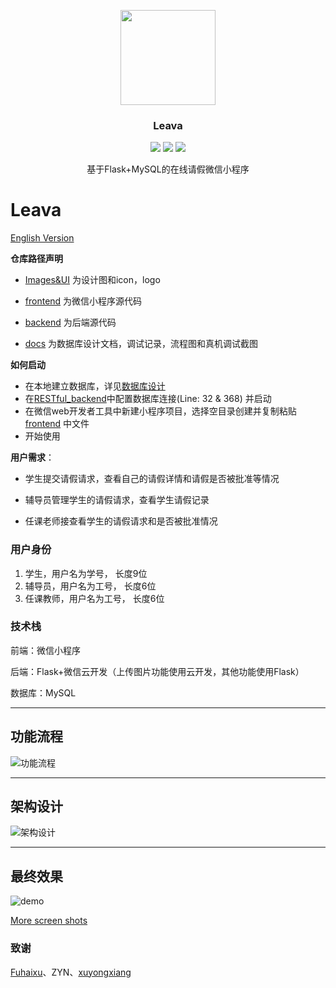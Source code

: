 <p align="center">
  <a href="https://github.com/joey66666/Leava">
    <img src="https://github.com/joey66666/Leava/blob/master/docs/logo/Leava.png"  width="152">
  </a>
  <h3 align="center">Leava</h3>
  <p align="center">
    <a href="https://github.com/joey66666/Leava/blob/master/LICENSE_cn"><img src="https://img.shields.io/badge/%E8%AE%B8%E5%8F%AF%E8%AF%81-%E5%8F%8D996-red.svg?style=popout-square"></a>
    <a href="https://github.com/joey66666/Leava/blob/master/README_en.md"><img src="https://img.shields.io/badge/doc-English-blue.svg?style=popout-square"></a>
    <a href="http://hits.dwyl.io/joey66666/Leava" alt="hit count"><img src="http://hits.dwyl.io/joey66666/Leava.svg" /></a> 
  </p>
  <p align="center">
    基于Flask+MySQL的在线请假微信小程序<br>
  </p>
</p>

# Leava

[English Version](https://github.com/joey66666/Leava/blob/master/README_en.md)

**仓库路径声明**

- [Images&UI](https://github.com/joey66666/Leava/tree/master/Images%26UI/UI%E5%9B%BEpng) 为设计图和icon，logo

- [frontend](https://github.com/joey66666/Leava/tree/master/frontend) 为微信小程序源代码

- [backend](https://github.com/joey66666/Leava/tree/master/backend) 为后端源代码

- [docs](https://github.com/joey66666/Leava/tree/master/docs) 为数据库设计文档，调试记录，流程图和真机调试截图

**如何启动**

- 在本地建立数据库，详见[数据库设计](https://github.com/joey66666/Leava/blob/master/docs/%E5%B0%8F%E7%A8%8B%E5%BA%8F%E6%95%B0%E6%8D%AE%E5%BA%93%E8%AE%BE%E8%AE%A1.md)
- 在[RESTful_backend](https://github.com/joey66666/Leava/tree/master/backend/RESTful_backend.py)中配置数据库连接(Line: 32 & 368) 并启动
- 在微信web开发者工具中新建小程序项目，选择空目录创建并复制粘贴 [frontend](https://github.com/joey66666/Leava/tree/master/frontend) 中文件
- 开始使用

**用户需求**：

- 学生提交请假请求，查看自己的请假详情和请假是否被批准等情况

- 辅导员管理学生的请假请求，查看学生请假记录

- 任课老师接查看学生的请假请求和是否被批准情况

### 用户身份

1. 学生，用户名为学号， 长度9位
2. 辅导员，用户名为工号， 长度6位
3. 任课教师，用户名为工号， 长度6位

### 技术栈

前端：微信小程序

后端：Flask+微信云开发（上传图片功能使用云开发，其他功能使用Flask）

数据库：MySQL

***

## 功能流程

![功能流程](https://github.com/joey66666/Leava/blob/master/docs/%E8%AF%B7%E5%81%87%E7%B3%BB%E7%BB%9F%E6%B5%81%E7%A8%8B%E5%8A%9F%E8%83%BD%E5%9B%BE.jpg)

***

## 架构设计

![ 架构设计](https://github.com/joey66666/Leava/blob/master/docs/%E8%AF%B7%E5%81%87%E7%B3%BB%E7%BB%9F%E6%9E%B6%E6%9E%84%E8%AE%BE%E8%AE%A1.jpg)

***

## 最终效果

![demo](https://github.com/joey66666/Leava/blob/master/docs/final_demo.jpg)

[More screen shots](https://github.com/joey66666/Leava/tree/master/docs/screenshot)


### 致谢

[Fuhaixu](https://github.com/Fuhaixu)、ZYN、[xuyongxiang](https://github.com/xuyongxiang134)
